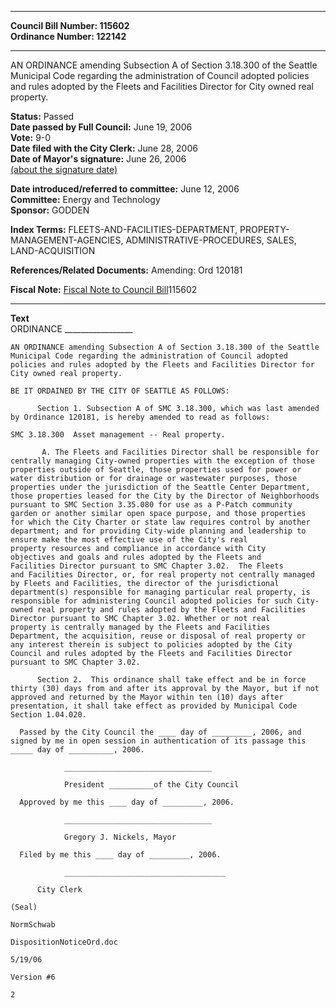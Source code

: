 * * * * *  
  
**Council Bill Number: [](#h0)[](#h2)115602**   
**Ordinance Number: 122142**  
  
* * * * *  
  
AN ORDINANCE amending Subsection A of Section 3.18.300 of the Seattle Municipal Code regarding the administration of Council adopted policies and rules adopted by the Fleets and Facilities Director for City owned real property.  
  
**Status:** Passed   
**Date passed by Full Council:** June 19, 2006   
**Vote:** 9-0   
**Date filed with the City Clerk:** June 28, 2006   
**Date of Mayor's signature:** June 26, 2006   
[(about the signature date)](/~public/approvaldate.htm)   
  
  
**Date introduced/referred to committee:** June 12, 2006   
**Committee:** Energy and Technology   
**Sponsor:** GODDEN   
  
**Index Terms:** FLEETS-AND-FACILITIES-DEPARTMENT, PROPERTY-MANAGEMENT-AGENCIES, ADMINISTRATIVE-PROCEDURES, SALES, LAND-ACQUISITION  
  
**References/Related Documents:** Amending: Ord 120181  
  
**Fiscal Note:** [Fiscal Note to Council Bill](http://clerk.seattle.gov/~public/fnote/115602.htm)[](#h1)[](#h3)115602  
  
* * * * *  
  
**Text**  
    ORDINANCE _________________  
  
    AN ORDINANCE amending Subsection A of Section 3.18.300 of the Seattle  
    Municipal Code regarding the administration of Council adopted  
    policies and rules adopted by the Fleets and Facilities Director for  
    City owned real property.  
  
    BE IT ORDAINED BY THE CITY OF SEATTLE AS FOLLOWS:  
  
          Section 1. Subsection A of SMC 3.18.300, which was last amended  
    by Ordinance 120181, is hereby amended to read as follows:  
  
    SMC 3.18.300  Asset management -- Real property.  
  
           A. The Fleets and Facilities Director shall be responsible for  
    centrally managing City-owned properties with the exception of those  
    properties outside of Seattle, those properties used for power or  
    water distribution or for drainage or wastewater purposes, those  
    properties under the jurisdiction of the Seattle Center Department,  
    those properties leased for the City by the Director of Neighborhoods  
    pursuant to SMC Section 3.35.080 for use as a P-Patch community  
    garden or another similar open space purpose, and those properties  
    for which the City Charter or state law requires control by another  
    department; and for providing City-wide planning and leadership to   
    ensure make the most effective use of the City's real  
    property resources and compliance in accordance with City  
    objectives and goals and rules adopted by the Fleets and  
    Facilities Director pursuant to SMC Chapter 3.02.  The Fleets  
    and Facilities Director, or, for real property not centrally managed  
    by Fleets and Facilities, the director of the jurisdictional  
    department(s) responsible for managing particular real property, is  
    responsible for administering Council adopted policies for such City-  
    owned real property and rules adopted by the Fleets and Facilities  
    Director pursuant to SMC Chapter 3.02. Whether or not real  
    property is centrally managed by the Fleets and Facilities  
    Department, the acquisition, reuse or disposal of real property or  
    any interest therein is subject to policies adopted by the City  
    Council and rules adopted by the Fleets and Facilities Director  
    pursuant to SMC Chapter 3.02.  
  
          Section 2.  This ordinance shall take effect and be in force  
    thirty (30) days from and after its approval by the Mayor, but if not  
    approved and returned by the Mayor within ten (10) days after  
    presentation, it shall take effect as provided by Municipal Code  
    Section 1.04.020.  
  
      Passed by the City Council the ____ day of _________, 2006, and  
    signed by me in open session in authentication of its passage this  
    _____ day of __________, 2006.  
  
                _________________________________  
  
                President __________of the City Council  
  
      Approved by me this ____ day of _________, 2006.  
  
                _________________________________  
  
                Gregory J. Nickels, Mayor  
  
      Filed by me this ____ day of _________, 2006.  
  
                ____________________________________  
  
          City Clerk  
  
    (Seal)  
  
    NormSchwab  
  
    DispositionNoticeOrd.doc  
  
    5/19/06  
  
    Version #6  
  
    2  
